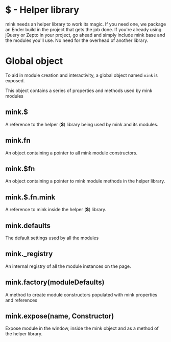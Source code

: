 # $ - Helper library

mink needs an helper library to work its magic. If you need one, we package an Ender build in the project that gets the job done. If you're already using jQuery or Zepto in your project, go ahead and simply include mink base and the modules you'll use. No need for the overhead of another library.

# Global object

To aid in module creation and interactivity, a global object named ```mink``` is exposed.

This object contains a series of properties and methods used by mink modules

## mink.$

A reference to the helper (**$**) library being used by mink and its modules.

## mink.fn

An object containing a pointer to all mink module constructors.

## mink.$fn

An object containing a pointer to mink module methods in the helper library.

## mink.$.fn.mink

A reference to mink inside the helper (**$**) library.

## mink.defaults

The default settings used by all the modules

## mink._registry

An internal registry of all the module instances on the page.

## mink.factory(moduleDefaults) 

A method to create module constructors populated with mink properties and references

## mink.expose(name, Constructor)

Expose module in the window, inside the mink object and as a method of the helper library.
